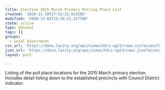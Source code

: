 ```yaml
---
title: Election 2015 March Primary Polling Place List
created: '2020-11-10T17:52:23.014285'
modified: '2020-12-02T15:56:21.217780'
state: active
type: dataset
tags: []
groups:
  - Local Government
csv_url: 'https://data.lacity.org/api/views/h5ci-ugt3/rows.csv?accessType=DOWNLOAD'
json_url: 'https://data.lacity.org/api/views/h5ci-ugt3/rows.json?accessType=DOWNLOAD'
layout: post

---
```

Listing of the poll place locations for the 2015 March primary election. Includes detail listing down to the established precincts with Council District indicator.
